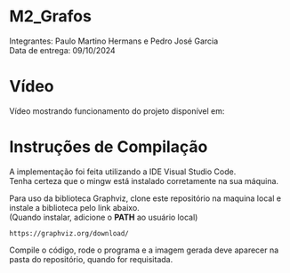 # M2_Grafos

Integrantes: Paulo Martino Hermans e Pedro José Garcia<br>
Data de entrega: 09/10/2024<br>

# Vídeo

Vídeo mostrando funcionamento do projeto disponível em:

# Instruções de Compilação

A implementação foi feita utilizando a IDE Visual Studio Code.<br>
Tenha certeza que o mingw está instalado corretamente na sua máquina.

Para uso da biblioteca Graphviz, clone este repositório na maquina local e instale a biblioteca pelo link abaixo.<br>
(Quando instalar, adicione o __PATH__ ao usuário local)<br>

```
https://graphviz.org/download/
```

Compile o código, rode o programa e a imagem gerada deve aparecer na pasta do repositório, quando for requisitada.
